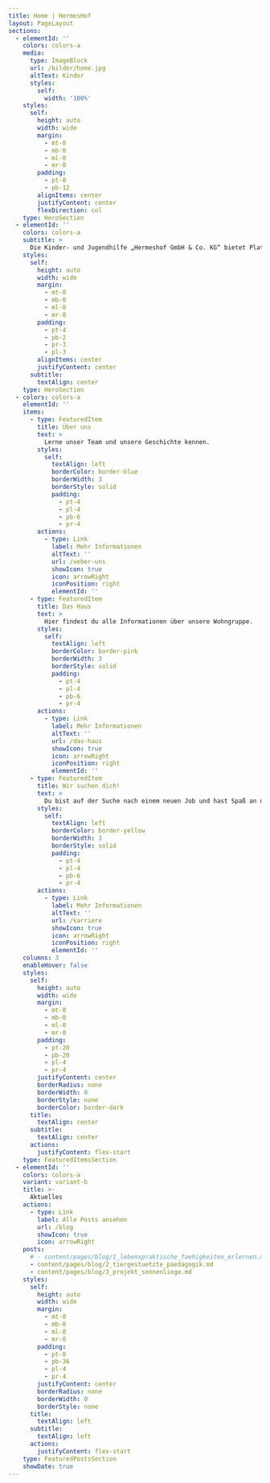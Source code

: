 ```yaml
---
title: Home | HermesHof
layout: PageLayout
sections:
  - elementId: ''
    colors: colors-a
    media:
      type: ImageBlock
      url: /bilder/home.jpg
      altText: Kinder
      styles:
        self:
          width: '100%'
    styles:
      self:
        height: auto
        width: wide
        margin:
          - mt-0
          - mb-0
          - ml-0
          - mr-0
        padding:
          - pt-0
          - pb-12
        alignItems: center
        justifyContent: center
        flexDirection: col
    type: HeroSection
  - elementId: ''
    colors: colors-a
    subtitle: >
      Die Kinder- und Jugendhilfe „Hermeshof GmbH & Co. KG“ bietet Platz für 12 unbegleitete, minderjährige Geflüchtete aus unterschiedlichen Herkunftsländern. Wir bieten den Bewohner*innen familienähnliche Strukturen und arbeiten mit dem systemischen Handlungsansatz auf Grundlage des § 27 i. V. m. §§ 34, 41, 42 SGB VIII.
    styles:
      self:
        height: auto
        width: wide
        margin:
          - mt-0
          - mb-0
          - ml-0
          - mr-0
        padding:
          - pt-4
          - pb-2
          - pr-3
          - pl-3
        alignItems: center
        justifyContent: center
      subtitle:
        textAlign: center
    type: HeroSection
  - colors: colors-a
    elementId: ''
    items:
      - type: FeaturedItem
        title: Über uns
        text: >
          Lerne unser Team und unsere Geschichte kennen.
        styles:
          self:
            textAlign: left
            borderColor: border-blue
            borderWidth: 3
            borderStyle: solid
            padding:
              - pt-4
              - pl-4
              - pb-6
              - pr-4
        actions:
          - type: Link
            label: Mehr Informationen
            altText: ''
            url: /ueber-uns
            showIcon: true
            icon: arrowRight
            iconPosition: right
            elementId: ''
      - type: FeaturedItem
        title: Das Haus
        text: >
          Hier findest du alle Informationen über unsere Wohngruppe.
        styles:
          self:
            textAlign: left
            borderColor: border-pink
            borderWidth: 3
            borderStyle: solid
            padding:
              - pt-4
              - pl-4
              - pb-6
              - pr-4
        actions:
          - type: Link
            label: Mehr Informationen
            altText: ''
            url: /das-haus
            showIcon: true
            icon: arrowRight
            iconPosition: right
            elementId: ''
      - type: FeaturedItem
        title: Wir suchen dich!
        text: >
          Du bist auf der Suche nach einem neuen Job und hast Spaß an der Arbeit mit Kindern, Jugendlichen und jungen Volljährigen? Dann bewirb dich bei uns!
        styles:
          self:
            textAlign: left
            borderColor: border-yellow
            borderWidth: 3
            borderStyle: solid
            padding:
              - pt-4
              - pl-4
              - pb-6
              - pr-4
        actions:
          - type: Link
            label: Mehr Informationen
            altText: ''
            url: /karriere
            showIcon: true
            icon: arrowRight
            iconPosition: right
            elementId: ''
    columns: 3
    enableHover: false
    styles:
      self:
        height: auto
        width: wide
        margin:
          - mt-0
          - mb-0
          - ml-0
          - mr-0
        padding:
          - pt-20
          - pb-20
          - pl-4
          - pr-4
        justifyContent: center
        borderRadius: none
        borderWidth: 0
        borderStyle: none
        borderColor: border-dark
      title:
        textAlign: center
      subtitle:
        textAlign: center
      actions:
        justifyContent: flex-start
    type: FeaturedItemsSection
  - elementId: ''
    colors: colors-a
    variant: variant-b
    title: >-
      Aktuelles
    actions:
      - type: Link
        label: Alle Posts ansehen
        url: /blog
        showIcon: true
        icon: arrowRight
    posts:
      # - content/pages/blog/1_lebenspraktische_faehigkeiten_erlernen.md
      - content/pages/blog/2_tiergestuetzte_paedagogik.md
      - content/pages/blog/3_projekt_sonnenliege.md
    styles:
      self:
        height: auto
        width: wide
        margin:
          - mt-0
          - mb-0
          - ml-0
          - mr-0
        padding:
          - pt-0
          - pb-36
          - pl-4
          - pr-4
        justifyContent: center
        borderRadius: none
        borderWidth: 0
        borderStyle: none
      title:
        textAlign: left
      subtitle:
        textAlign: left
      actions:
        justifyContent: flex-start
    type: FeaturedPostsSection
    showDate: true
---
```

